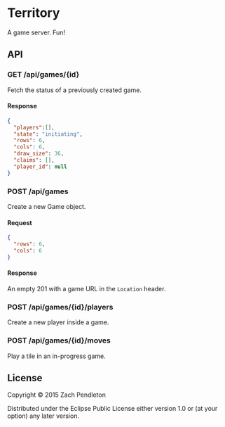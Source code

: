 # Territory

A game server. Fun!

## API

### GET /api/games/{id}

Fetch the status of a previously created game.

#### Response

```json
{
  "players":[],
  "state": "initiating",
  "rows": 6,
  "cols": 6,
  "draw_size": 36,
  "claims": [],
  "player_id": null
}
```

### POST /api/games

Create a new Game object.

#### Request

```json
{
  "rows": 6,
  "cols": 6
}
```

#### Response

An empty 201 with a game URL in the `Location` header.

### POST /api/games/{id}/players

Create a new player inside a game.

### POST /api/games/{id}/moves

Play a tile in an in-progress game.

## License

Copyright © 2015 Zach Pendleton

Distributed under the Eclipse Public License either version 1.0 or (at
your option) any later version.
